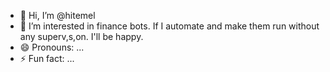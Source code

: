 - 👋 Hi, I’m @hitemel
- 👀 I’m interested in finance bots. If I automate and make them run without any superv,s,on. I'll be happy. 
- 😄 Pronouns: ...
- ⚡ Fun fact: ...

<!---
hitemel/hitemel is a ✨ special ✨ repository because its `README.md` (this file) appears on your GitHub profile.
You can click the Preview link to take a look at your changes.
--->
